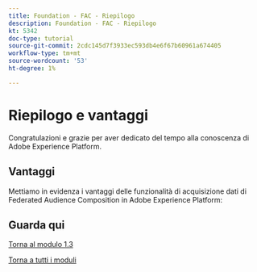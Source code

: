 ```yaml
---
title: Foundation - FAC - Riepilogo
description: Foundation - FAC - Riepilogo
kt: 5342
doc-type: tutorial
source-git-commit: 2cdc145d7f3933ec593db4e6f67b60961a674405
workflow-type: tm+mt
source-wordcount: '53'
ht-degree: 1%

---
```


# Riepilogo e vantaggi

Congratulazioni e grazie per aver dedicato del tempo alla conoscenza di Adobe Experience Platform.

## Vantaggi

Mettiamo in evidenza i vantaggi delle funzionalità di acquisizione dati di Federated Audience Composition in Adobe Experience Platform:



## Guarda qui


[Torna al modulo 1.3](./fac.md)

[Torna a tutti i moduli](../../../overview.md)
